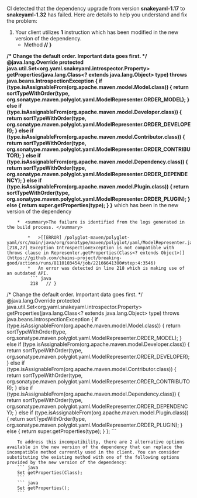 CI detected that the dependency upgrade from version **snakeyaml-1.17** to **snakeyaml-1.32** has failed. Here are details to help you understand and fix the problem:
1. Your client utilizes **1** instruction which has been modified in the new version of the dependency.
   * <summary>Method <b>// }
/* Change the default order. Important data goes first. */
@java.lang.Override
protected java.util.Set<org.yaml.snakeyaml.introspector.Property> getProperties(java.lang.Class<? extends java.lang.Object> type) throws java.beans.IntrospectionException {
    if (type.isAssignableFrom(org.apache.maven.model.Model.class)) {
        return sortTypeWithOrder(type, org.sonatype.maven.polyglot.yaml.ModelRepresenter.ORDER_MODEL);
    } else if (type.isAssignableFrom(org.apache.maven.model.Developer.class)) {
        return sortTypeWithOrder(type, org.sonatype.maven.polyglot.yaml.ModelRepresenter.ORDER_DEVELOPER);
    } else if (type.isAssignableFrom(org.apache.maven.model.Contributor.class)) {
        return sortTypeWithOrder(type, org.sonatype.maven.polyglot.yaml.ModelRepresenter.ORDER_CONTRIBUTOR);
    } else if (type.isAssignableFrom(org.apache.maven.model.Dependency.class)) {
        return sortTypeWithOrder(type, org.sonatype.maven.polyglot.yaml.ModelRepresenter.ORDER_DEPENDENCY);
    } else if (type.isAssignableFrom(org.apache.maven.model.Plugin.class)) {
        return sortTypeWithOrder(type, org.sonatype.maven.polyglot.yaml.ModelRepresenter.ORDER_PLUGIN);
    } else {
        return super.getProperties(type);
    }
}</b> which has been <b></b> in the new version of the dependency</summary>
            
        *  <summary>The failure is identified from the logs generated in the build process. </summary>
          
            *   >[[ERROR] /polyglot-maven/polyglot-yaml/src/main/java/org/sonatype/maven/polyglot/yaml/ModelRepresenter.java:[218,27] Exception IntrospectionException is not compatible with throws clause in Representer.getProperties(Class<? extends Object>)](https://github.com/chains-project/breaking-good/actions/runs/8110103454/job/22166641300#step:4:3546)
            *   An error was detected in line 218 which is making use of an outdated API.
             ``` java
             218   // }
/* Change the default order. Important data goes first. */
@java.lang.Override
protected java.util.Set<org.yaml.snakeyaml.introspector.Property> getProperties(java.lang.Class<? extends java.lang.Object> type) throws java.beans.IntrospectionException {
    if (type.isAssignableFrom(org.apache.maven.model.Model.class)) {
        return sortTypeWithOrder(type, org.sonatype.maven.polyglot.yaml.ModelRepresenter.ORDER_MODEL);
    } else if (type.isAssignableFrom(org.apache.maven.model.Developer.class)) {
        return sortTypeWithOrder(type, org.sonatype.maven.polyglot.yaml.ModelRepresenter.ORDER_DEVELOPER);
    } else if (type.isAssignableFrom(org.apache.maven.model.Contributor.class)) {
        return sortTypeWithOrder(type, org.sonatype.maven.polyglot.yaml.ModelRepresenter.ORDER_CONTRIBUTOR);
    } else if (type.isAssignableFrom(org.apache.maven.model.Dependency.class)) {
        return sortTypeWithOrder(type, org.sonatype.maven.polyglot.yaml.ModelRepresenter.ORDER_DEPENDENCY);
    } else if (type.isAssignableFrom(org.apache.maven.model.Plugin.class)) {
        return sortTypeWithOrder(type, org.sonatype.maven.polyglot.yaml.ModelRepresenter.ORDER_PLUGIN);
    } else {
        return super.getProperties(type);
    }
};
            ```
            
        To address this incompatibility, there are 2 alternative options available in the new version of the dependency that can replace the incompatible method currently used in the client. You can consider substituting the existing method with one of the following options provided by the new version of the dependency:
        ``` java
        Set getProperties(Class);
        ```
        ``` java
        Set getProperties();
        ```


